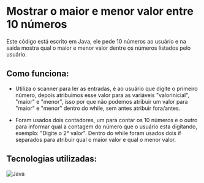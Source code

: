 # Mostrar o maior e menor valor entre 10 números

Este código está escrito em Java, ele pede 10 números ao usuário e na saída mostra qual o maior e menor valor dentre os números listados pelo usuário.

## Como funciona:

- Utiliza o scanner para ler as entradas, é ao usuário que digite o primeiro número, depois atribuimos esse valor para as variáveis "valorinicial", "maior" e "menor", isso por que não podemos atribuir um valor para "maior" e "menor" dentro do while, sem antes atribuir fora/antes.

- Foram usados dois contadores, um para contar os 10 números e o outro para informar qual a contagem do número que o usuário esta digitando, exemplo: "Digite o 2° valor". Dentro do while foram usados dois if separados para atribuir qual o maior valor e qual o menor valor.

## Tecnologias utilizadas:

![Java](https://img.shields.io/badge/-Java-orange)
